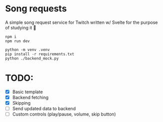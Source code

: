 # Song requests
A simple song request service for Twitch written w/ Svelte for the purpose of studying it 🙂

```
npm i
npm run dev
```
```
python -m venv .venv
pip install -r requirements.txt
python ./backend_mock.py
```

# TODO:
- [x] Basic template
- [x] Backend fetching
- [x] Skipping
- [ ] Send updated data to backend
- [ ] Custom controls (play/pause, volume, skip button)